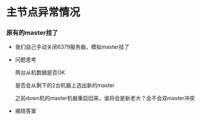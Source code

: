 # 主节点异常情况

### 原有的master挂了

- 我们自己手动关闭6379服务器，模拟master挂了

- 问题思考

  两台从机数据是否OK

  是否会从剩下的2台机器上选出新的master

  之前down机的master机器重启回来，谁将会是新老大？会不会双master冲突

- 揭晓答案































